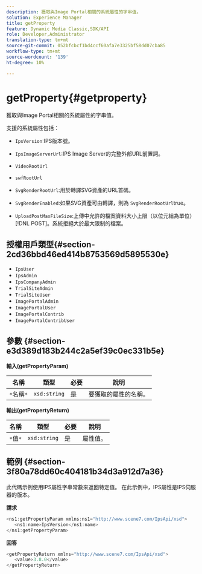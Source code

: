 ```yaml
---
description: 獲取與Image Portal相關的系統屬性的字串值。
solution: Experience Manager
title: getProperty
feature: Dynamic Media Classic,SDK/API
role: Developer,Administrator
translation-type: tm+mt
source-git-commit: 052bfcbcf1bd4ccf60afa7e3325bf58dd07cba85
workflow-type: tm+mt
source-wordcount: '139'
ht-degree: 10%

---
```



# getProperty{#getproperty}

獲取與Image Portal相關的系統屬性的字串值。

支援的系統屬性包括：

* `IpsVersion`:IPS版本號。
* `IpsImageServerUrl`:IPS Image Server的完整外部URL前置詞。
* `VideoRootUrl`
* `swfRootUrl`
* `SvgRenderRootUrl`:用於轉譯SVG資產的URL首碼。
* `SvgRenderEnabled`:如果SVG資產可由轉譯，則為 `SvgRenderRootUrl`true。

* `UploadPostMaxFileSize`:上傳中允許的檔案資料大小上限（以位元組為單位） [!DNL POST]。系統拒絕大於最大限制的檔案。

## 授權用戶類型{#section-2cd36bbd46ed414b8753569d5895530e}

* `IpsUser`
* `IpsAdmin`
* `IpsCompanyAdmin`
* `TrialSiteAdmin`
* `TrialSiteUser`
* `ImagePortalAdmin`
* `ImagePortalUser`
* `ImagePortalContrib`
* `ImagePortalContribUser`

## 參數 {#section-e3d389d183b244c2a5ef39c0ec331b5e}

**輸入(getPropertyParam)**

| 名稱 | 類型 | 必要 | 說明 |
|---|---|---|---|
| `*`名稱`*` | `xsd:string` | 是 | 要獲取的屬性的名稱。 |

**輸出(getPropertyReturn)**

| 名稱 | 類型 | 必要 | 說明 |
|---|---|---|---|
| `*`值`*` | `xsd:string` | 是 | 屬性值。 |

## 範例 {#section-3f80a78dd60c404181b34d3a912d7a36}

此代碼示例使用IPS屬性字串常數來返回特定值。 在此示例中，IPS屬性是IPS伺服器的版本。

**請求**

```java
<ns1:getPropertyParam xmlns:ns1="http://www.scene7.com/IpsApi/xsd">
   <ns1:name>IpsVersion</ns1:name>
</ns1:getPropertyParam>
```

**回答**

```java
<getPropertyReturn xmlns="http://www.scene7.com/IpsApi/xsd">
   <value>3.8.0</value>
</getPropertyReturn>
```

